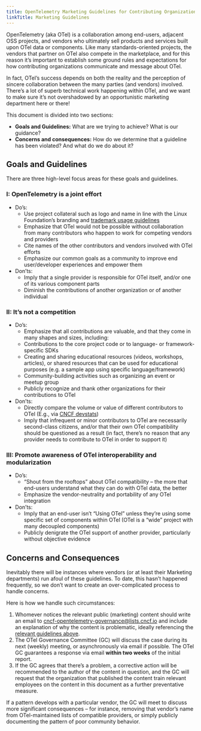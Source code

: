 ```yaml
---
title: OpenTelemetry Marketing Guidelines for Contributing Organizations
linkTitle: Marketing Guidelines
---
```


OpenTelemetry (aka OTel) is a collaboration among end-users, adjacent OSS
projects, and vendors who ultimately sell products and services built upon OTel
data or components. Like many standards-oriented projects, the vendors that
partner on OTel also compete in the marketplace, and for this reason it’s
important to establish some ground rules and expectations for how contributing
organizations communicate and message about OTel.

In fact, OTel’s success depends on both the reality and the perception of
sincere collaboration between the many parties (and vendors) involved. There’s a
lot of superb technical work happening within OTel, and we want to make sure
it’s not overshadowed by an opportunistic marketing department here or there!

This document is divided into two sections:

- **Goals and Guidelines:** What are we trying to achieve? What is our guidance?
- **Concerns and consequences:** How do we determine that a guideline has been
  violated? And what do we do about it?

## Goals and Guidelines

There are three high-level focus areas for these goals and guidelines.

### I: OpenTelemetry is a joint effort

- Do’s:
  - Use project collateral such as logo and name in line with the Linux
    Foundation’s branding and
    [trademark usage guidelines](https://www.linuxfoundation.org/trademark-usage/)
  - Emphasize that OTel would not be possible without collaboration from many
    contributors who happen to work for competing vendors and providers
  - Cite names of the other contributors and vendors involved with OTel efforts
  - Emphasize our common goals as a community to improve end user/developer
    experiences and empower them
- Don’ts:
  - Imply that a single provider is responsible for OTel itself, and/or one of
    its various component parts
  - Diminish the contributions of another organization or of another individual

### II: It’s not a competition

- Do’s:
  - Emphasize that all contributions are valuable, and that they come in many
    shapes and sizes, including:
  - Contributions to the core project code or to language- or framework-specific
    SDKs
  - Creating and sharing educational resources (videos, workshops, articles), or
    shared resources that can be used for educational purposes (e.g. a sample
    app using specific language/framework)
  - Community-building activities such as organizing an event or meetup group
  - Publicly recognize and thank other organizations for their contributions to
    OTel
- Don’ts:
  - Directly compare the volume or value of different contributors to OTel
    (E.g., via [CNCF devstats](https://devstats.cncf.io/))
  - Imply that infrequent or minor contributors to OTel are necessarily
    second-class citizens, and/or that their own OTel compatibility should be
    questioned as a result (in fact, there’s no reason that any provider needs
    to contribute to OTel in order to support it)

### III: Promote awareness of OTel interoperability and modularization

- Do’s:
  - “Shout from the rooftops” about OTel compatibility – the more that end-users
    understand what they can do with OTel data, the better
  - Emphasize the vendor-neutrality and portability of any OTel integration
- Don’ts:
  - Imply that an end-user isn’t “Using OTel” unless they’re using some specific
    set of components within OTel (OTel is a “wide” project with many decoupled
    components)
  - Publicly denigrate the OTel support of another provider, particularly
    without objective evidence

## Concerns and Consequences

Inevitably there will be instances where vendors (or at least their Marketing
departments) run afoul of these guidelines. To date, this hasn’t happened
frequently, so we don’t want to create an over-complicated process to handle
concerns.

Here is how we handle such circumstances:

1. Whomever notices the relevant public (marketing) content should write an
   email to cncf-opentelemetry-governance@lists.cncf.io and include an
   explanation of why the content is problematic, ideally referencing the
   [relevant guidelines above](#goals-and-guidelines).
1. The OTel Governance Committee (GC) will discuss the case during its next
   (weekly) meeting, or asynchronously via email if possible. The OTel GC
   guarantees a response via email **within two weeks** of the initial report.
1. If the GC agrees that there’s a problem, a corrective action will be
   recommended to the author of the content in question, and the GC will request
   that the organization that published the content train relevant employees on
   the content in this document as a further preventative measure.

If a pattern develops with a particular vendor, the GC will meet to discuss more
significant consequences – for instance, removing that vendor’s name from
OTel-maintained lists of compatible providers, or simply publicly documenting
the pattern of poor community behavior.
